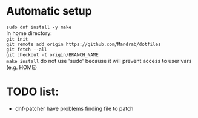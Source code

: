 # Automatic setup
`sudo dnf install -y make`<br>
In home directory:<br>
`git init`<br>
`git remote add origin https://github.com/Mandrab/dotfiles`<br>
`git fetch --all`<br>
`git checkout -t origin/BRANCH_NAME`<br>
`make install` do not use 'sudo' because it will prevent access to user vars (e.g. HOME)

# TODO list:
- dnf-patcher have problems finding file to patch
